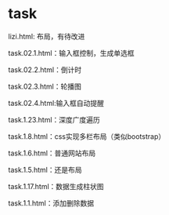 # task
lizi.html: 布局，有待改进

task.02.1.html：输入框控制，生成单选框

task.02.2.html：倒计时

task.02.3.html：轮播图

task.02.4.html:输入框自动提醒

task.1.23.html：深度广度遍历

task.1.8.html：css实现多栏布局（类似bootstrap）

task.1.6.html：普通网站布局

task.1.5.html：还是布局

task.1.17.html：数据生成柱状图

task.1.1.html：添加删除数据
